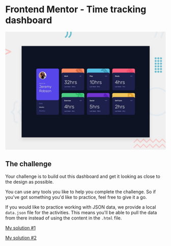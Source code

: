 # Frontend Mentor - Time tracking dashboard

![Design preview for the Time tracking dashboard coding challenge](./design/desktop-preview.jpg)

## The challenge

Your challenge is to build out this dashboard and get it looking as close to the design as possible.

You can use any tools you like to help you complete the challenge. So if you've got something you'd like to practice, feel free to give it a go.

If you would like to practice working with JSON data, we provide a local `data.json` file for the activities. This means you'll be able to pull the data from there instead of using the content in the `.html` file.

[My solution #1](./design/solution1.jpg)

[My solution #2](./design/solution2.jpg)

